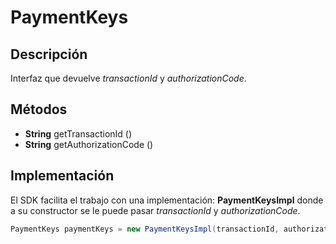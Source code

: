 # PaymentKeys

## Descripción

Interfaz que devuelve *transactionId* y *authorizationCode*.

## Métodos

- **String** getTransactionId ()
- **String** getAuthorizationCode ()

## Implementación

El SDK facilita el trabajo con una implementación: **PaymentKeysImpl** donde a su constructor se le puede pasar *transactionId* y *authorizationCode*.

```java
PaymentKeys paymentKeys = new PaymentKeysImpl(transactionId, authorizationCode);
```
